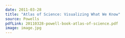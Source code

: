 ```yaml
---
date: 2011-03-28
title: "Atlas of Science: Visualizing What We Know"
source: Powells
pdfLink: 20110328-powell-book-atlas-of-science.pdf
image: image.jpg
---
```

